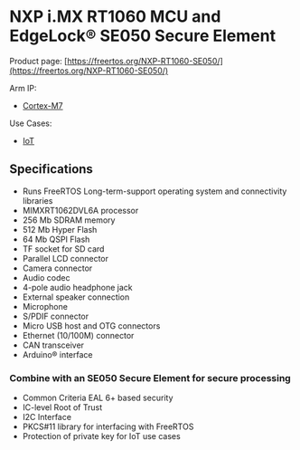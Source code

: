 # NXP i.MX RT1060 MCU and EdgeLock® SE050 Secure Element

Product page: [https://freertos.org/NXP-RT1060-SE050/](https://freertos.org/NXP-RT1060-SE050/)

Arm IP:
- [Cortex-M7](/ip/cortex-m.md#cortex-m7)

Use Cases:
- [IoT](/use-cases/iot.md)

## Specifications

- Runs FreeRTOS Long-term-support operating system and connectivity libraries
- MIMXRT1062DVL6A processor
- 256 Mb SDRAM memory
- 512 Mb Hyper Flash
- 64 Mb QSPI Flash
- TF socket for SD card
- Parallel LCD connector
- Camera connector
- Audio codec
- 4-pole audio headphone jack
- External speaker connection
- Microphone
- S/PDIF connector
- Micro USB host and OTG connectors
- Ethernet (10/100M) connector
- CAN transceiver
- Arduino® interface

### Combine with an SE050 Secure Element for secure processing

- Common Criteria EAL 6+ based security 
- IC-level Root of Trust
- I2C Interface
- PKCS#11 library for interfacing with FreeRTOS
- Protection of private key for IoT use cases

